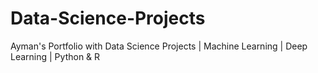 # Data-Science-Projects
Ayman's Portfolio with Data Science Projects | Machine Learning | Deep Learning | Python &amp; R
